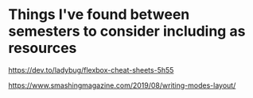 # Things I've found between semesters to consider including as resources

https://dev.to/ladybug/flexbox-cheat-sheets-5h55

https://www.smashingmagazine.com/2019/08/writing-modes-layout/